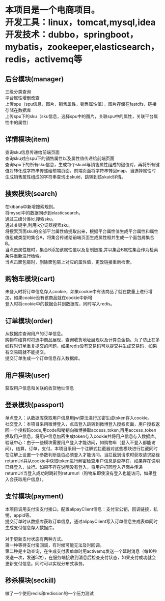 # 本项目是一个电商项目。<br>开发工具：linux，tomcat,mysql,idea<br>开发技术：dubbo，springboot，mybatis，zookeeper,elasticsearch，redis，activemq等
## 后台模块(manager)
三级分类查询<br>
平台属性增删改查<br>
上传spu（spu信息，图片，销售属性，销售属性值），图片存储在fastdfs，链接存储在数据库<br>
上传spu下的sku（sku信息，选择spu中的图片，关联spu中的属性，关联平台属性中的属性）<br>
## 详情模块(item)
查询sku信息传递给前端页面<br>
查询sku对应spu下的销售属性以及属性值传递给前端页面<br>
查询spu下的所有sku信息，生成每个skuid与销售属性组成的键值对，再将所有键值对转化成字符串传递给前端页面，前端页面将字符串转回map，当选择属性时生成销售属性组成的字符串查询出skuid，跳转到该skuid详情。<br>
## 搜索模块(search)
在kibana中新增搜索规则。<br>
将mysql中的数据同步到elasticsearch。<br>
通过三级分类id,搜索sku。<br>
通过关键字,利用ik分词器搜素sku。<br>
将搜索页面sku的全部平台属性值提取出来，根据平台属性值生成平台属性和属性值组成类型的集合A，将集合传递给前端页面生成属性框并生成一个面包屑集合B。<br>
当点击属性框时，集合B添加该属性值以及复制链接,并以集合B属性集合作为检索条件重新进行检索。<br>
当点击面包屑时，删除面包屑上对应的属性值，更改链接重新检索。<br>
## 购物车模块(cart)
未登入时将订单信息存入cookie，如果cookie中有该商品了就在数量上进行增加，如果cookie没有该商品就在cookie中新增<br>
登入时将cookie中的数据合并到数据库，同时写入redis。<br>
## 订单模块(order)
从数据库查询用户的订单信息。<br>
购物车结算时将选中商品展现，查询收货地址展现以及计算总金额。为了防止在多线程时订单重复提交的问题，如果redis没有交易码可以提交并生成交易码，如果有交易码就不能提交。<br>
提交订单生成一个订单信息存入数据库。<br>
## 用户模块(user)
获取用户信息和关联的收货地址信息<br>
## 登录模块(passport)
单点登入：从数据库获取用户信息用jwt算法进行加密生成token存入cookie。<br>
社交登入：本项目采用微博登入，点击登入跳转到微博登入授权页面，用户授权返回一个授权码code,用code和秘钥向微博换取access_token,再用access_token换取用户信息，将用户信息加密生成token存入cookie并将用户信息存入数据库。<br>
验证中心：由于一些模块需要用户登入才能访问，如购物车（登入不登入都能访问），结算，订单，支付。本项目采用一个注解式拦截器对这些模块进行拦截同时在注解上设置一个参数判断是否必须登入才能访问。当拦截到请求时获取请求路径returnUrl并从cookie中获取token进行解密检查用户信息是否存在，如果存在说明已经登入，放行。如果不存在说明没有登入，将用户打回登入界面并传递returnUrl当登入成功时跳转到returnurl（购物车即使没有登入也能访问，如果登入会获取用户信息）。<br>
## 支付模块(payment)
本项目调用支付宝支付接口。配置alipayClient信息：支付宝公钥，回调链接，私钥，appid等。<br>
提交订单时从数据库获取订单信息，通过alipayClient写入订单信息生成表单同时生成支付信息存入数据库。<br><br>
对于更新支付状态有两种方式。<br>
第一种等待支付宝回调，有时候可能无法及时回调。<br>
第二种是主动查询，在生成支付表单单时用activemq发送一个延时消息（每10秒发送一次，发送5次），在服务端接收到消息后检查支付状态，如果支付成功就会更新支付信息。同时可以实现分布式事务。<br>
## 秒杀模块(seckill)
做了一个使用redis和redission的一个压力测试<br>
